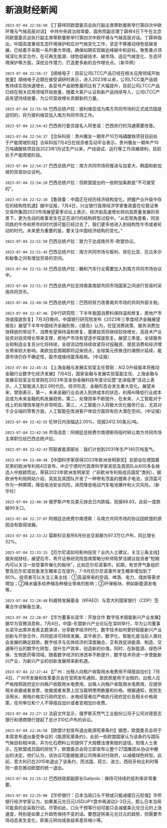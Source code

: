 # 新浪财经新闻
`2023-07-04 22:56:50` 【丁薛祥同欧盟委员会执行副主席蒂默曼斯举行第四次中欧环境与气候高层对话】 中共中央政治局常委、国务院副总理丁薛祥4日下午在北京同欧盟委员会执行副主席蒂默曼斯举行第四次中欧环境与气候高层对话。丁薛祥指出，中国高度重视生态环境保护和应对气候变化工作，坚定不移推动绿色低碳发展，已经着手采取一系列重大举措，确保如期实现碳达峰碳中和目标。聚焦重点领域深化务实合作，在可再生能源、绿色低碳技术、碳市场、适应气候变化、生态环境保护等方面，深挖合作潜力，打造更多新的合作增长点。（新华网）

`2023-07-04 22:56:17` 【顺络电子：目前公司LTCC产品已经在相关应用领域开始放量】顺络电子近期在接受调研时表示，进入2023年以来，公司LTCC类产品销售持续实现快速增长，各型号产品销售量同比有了大幅提升，目前公司LTCC产品已经在相关应用领域开始放量，随着大客户认证和新产品持续导入，公司LTCC产品有望持续放量，为公司营收增长贡献新的力量。

`2023-07-04 22:55:58` 巴西总统卢拉：玻利维亚成为南方共同市场的正式成员国是迫切的，将为玻利维亚加入南方共同市场工作。

`2023-07-04 22:54:42` 巴西央行委员提名人阿奎诺：巴西央行的沟通需要改善。

`2023-07-04 22:54:37` 【合纵科技：贵州雅友一期年产10万吨磷酸铁项目目前处于产能爬坡阶段】合纵科技7月4日在投资者互动平台表示，贵州雅友一期年产10万吨磷酸铁项目自2023年1月试生产以来，产线调试、运行等工作进展顺利，目前处于产能爬坡阶段。

`2023-07-04 22:54:27` 巴西总统卢拉：南方共同市场将推进与加拿大、韩国和新加坡的贸易协议谈判。

`2023-07-04 22:54:20` 巴西总统卢拉：但欧盟提出的一些附加条款是“不可接受的”。

`2023-07-04 22:52:10` 【鲁政委：中国正在经历经济结构变化，把握产业升级中存在的结构性机遇】据中证报，7月4日，兴业银行首席经济学家鲁政委在伦敦证券交易所集团2023市场展望夏季论坛上表示，经济由高速增长转向高质量发展的背景下，更为生动的故事发生在正在进行的结构转型过程中。“从宏观角度看，同涨同跌的牛市和熊市的时代很可能已经过去了，我们更多地进入到结构性牛市或者轮动的时代。未来更为重要的是，要关注中国经济结构的变化。”

`2023-07-04 22:51:50` 巴西总统卢拉：致力于达成南共市-欧盟协议。

`2023-07-04 22:51:45` 巴西总统卢拉：南方共同市场与智利、哥伦比亚、厄瓜多尔和秘鲁之间有增加贸易的空间。

`2023-07-04 22:51:38` 巴西总统卢拉：糖和汽车行业需要加入到南方共同市场协议中。

`2023-07-04 22:51:33` 巴西总统卢拉支持南美南部共同市场国家之间进行贸易时采用共同货币。

`2023-07-04 22:49:56` 巴西总统卢拉：巴西将努力改善南共市场的共同外部关税。

`2023-07-04 22:47:46` 【中行研究院：下半年我国消费料保持温和修复，房地产市场或探底恢复】7月3日晚间，中国银行研究院发布《2023年三季度经济金融展望报告》展望下半年中国经济金融形势，《报告》认为，在促消费政策、服务消费加快释放的带动下，消费有望保持温和修复，基建投资将继续较快增长，高技术产业投资对投资增长带来支撑，房地产市场有望逐步探底恢复。展望三季度，全球服务业和制造业复苏分化将持续，全球流动性持续收紧将对投融资、居民消费和经济增长带来较大影响。美欧加息周期即将迎来拐点，全球美元债券违约潮预计延续，能源市场仍存不确定性，股市或维持震荡格局。（中证报）

`2023-07-04 22:45:31` 【上海金融与发展实验室主任曾刚：AI2.0升级版本将推动金融行业数字化经济发展】7月4日，国家金融与发展实验室副主任、上海金融与发展实验室主任曾刚在2023年亚金协金融科技年度论坛暨“走进临港”活动上表示，人工智能进入到2.0时代后，经济形态、金融形态会发生重大变化。展望未来，曾刚表示，第一，未来金融行业会进入到拼成本的状态，利用AI降低行业成本会成为未来金融机构发展趋势。第二，处理效率不断提升，在未来，人工智能对于线上的处理效率提升非常明显。第三，人工智能介入将极大优化服务行业，尤其对于企业端的零售方面，人工智能在改进客户体验方面将有巨大潜在空间。（中证报）

`2023-07-04 22:42:55` 伦锌日内涨幅达2.00%，现报2412.50美元/吨。

`2023-07-04 22:42:50` 市场消息：阿根廷总统费尔南德斯将临时转让南方共同市场主席职位给巴西总统卢拉。

`2023-07-04 22:42:43` 阿联酋能源部长：我们计划到2031年生产140万吨氢气。

`2023-07-04 22:40:48` 【中国科学家获得2023年欧洲发明家奖】总部设在德国慕尼黑的欧洲专利局4日宣布，中企宁德时代首席科学家吴凯及其团队从600多名候选人中脱颖而出，荣获2023年欧洲发明家奖（“非欧洲专利局成员国奖”类别）。据欧洲专利局网站介绍，吴凯及其团队开发了一种带有顶盖的锂离子电池，该顶盖可作为一种屏障，降低电池安全风险，进而降低电动汽车电池爆炸和火灾风险。（新华社）

`2023-07-04 22:40:30` 俄罗斯卢布兑美元抹去日内跌幅，现报88.63，此前一度跌破90关口。

`2023-07-04 22:37:07` 阿根廷总统费尔南德斯：与南方共同市场的协议因欧盟的原因没有取得进展。

`2023-07-04 22:33:22` 莫斯科交易所6月份总交易额为97.3万亿卢布，同比增长32%。

`2023-07-04 22:33:15` 【厄尔尼诺如何影响投资？业内人士建议，关注三条主线】据央视财经，展望后市，粤开证券研究院首席策略分析师陈梦洁建议投资者“短期内可以关注一些受事件催化的板块”，比如厄尔尼诺事件。前期，有世界气象组织警告厄尔尼诺现象发生概率正在提升，7-9月厄尔尼诺事件发生概率增加到了80%。投资者可以关注三条主线：①高温带来的空调、啤酒、电力、煤炭等需求增加；②降水偏多给养殖及种植业带来的影响；③环保板块，例如新能源发电等。

`2023-07-04 22:28:48` 科威特发展基金（KFAED）与意大利国家银行（CDP）签署合作谅解备忘录。

`2023-07-04 22:28:07` 【华为董事长梁华：开放合作 数字技术赋能新兴产业发展】据华为官微消息称，7月4日，中国-东盟新兴产业论坛在深圳举行，华为公司董事长梁华出席并发表主题演讲，分享数字经济时代，数字技术如何更好赋能新兴产业创新与开放合作，共同促进可持续发展。梁华表示，数字化、智能化是当前人类社会发展的确定趋势。数字经济与实体经济的深度融合，正有效促进能源、制造、交通等行业的数字化转型，提升生产效率，创造新的价值。同时，在新能源、绿色环保、生物医药等领域，随着数字经济的渗透率不断提升，数字技术将进一步使能新兴产业，为新兴产业的创新发展带来新机遇。

`2023-07-04 22:27:44` 【广州：出租人向租户收取用水电费用不得擅自加价】7月4日，广州市发展和改革委员会在官网发布通知，居民房屋用于出租的，出租人应严格按照政府定价向租户收取用水电费用。出租人向租户收取用水电费用，应提供相关收据或者发票，收据或者发票上应当载明使用数量和价格。根据通知，居民生活用水、用电价格实行政府定价，水电经营者应严格执行政府定价及相关价格政策，任何单位和个人不得擅自加价或者变相加价收费。

`2023-07-04 22:27:12` 法庭文件显示，俄罗斯天然气工业股份公司子公司对德意志银行和德商银行提起了总计310亿卢布的诉讼。

`2023-07-04 22:26:58` 【欧盟计划宣布退出能源宪章条约】据悉，欧盟委员会将于本周宣布退出备受争议的《能源宪章条约》，此前一些欧盟国家认为该条约与国际气候目标相冲突，并为化石燃料公司提供了大规模法律索赔的途径。知情人士表示，在欧盟成员国的担忧下，欧盟委员会将立即宣布让整个27国集团从协议中撤出的决定。他们认为，该协议可能被能源公司用来对付政府，以减缓绿色转型。此前，意大利已在2015年退出了该条约，而法国、荷兰、波兰、西班牙和比利时等则一直在推动欧盟的统一退出。

`2023-07-04 22:25:12` 巴西财政部副部长Galipolo：保持可持续的低利率非常重要。

`2023-07-04 22:25:06` 【华侨银行：日本当局口头干预或只能减缓日元贬值】华侨银行经济学家认为，如果美元兑日元USD/JPY盘中再波动2-3日元，那么日本当局可能真的会采取行动。尽管如此，口头干预等行动可能只会减缓美元兑日元的上涨速度，特别是如果上升趋势保持不变的话。要想逆转美元兑日元的趋势，则需要市场动态发生变化，即美元转向或收益率差异缩小等。

